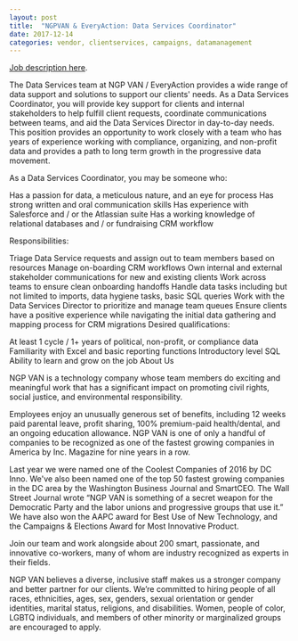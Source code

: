 ```yaml
---
layout: post
title:  "NGPVAN & EveryAction: Data Services Coordinator"
date: 2017-12-14
categories: vendor, clientservices, campaigns, datamanagement
---
```


[Job description here](https://ngpvan.applytojob.com/apply/YxTwoMKDpB).

The Data Services team at NGP VAN / EveryAction provides a wide range of data support and solutions to support our clients' needs. As a Data Services Coordinator, you will provide key support for clients and internal stakeholders to help fulfill client requests, coordinate communications between teams, and aid the Data Services Director in day-to-day needs. This position provides an opportunity to work closely with a team who has years of experience working with compliance, organizing, and non-profit data and provides a path to long term growth in the progressive data movement. 

 

As a Data Services Coordinator, you may be someone who:

Has a passion for data, a meticulous nature, and an eye for process
Has strong written and oral communication skills
Has experience with Salesforce and / or the Atlassian suite
Has a working knowledge of relational databases and / or fundraising CRM workflow​
 

Responsibilities:

Triage Data Service requests and assign out to team members based on resources 
Manage on-boarding CRM workflows
Own internal and external stakeholder communications for new and existing clients
Work across teams to ensure clean onboarding handoffs 
Handle data tasks including but not limited to imports, data hygiene tasks, basic SQL queries 
Work with the Data Services Director to prioritize and manage team queues 
Ensure clients have a positive experience while navigating the initial data gathering and mapping process for CRM migrations
Desired qualifications:

At least 1 cycle / 1+ years of political, non-profit, or compliance data
Familiarity with Excel and basic reporting functions
Introductory level SQL
Ability to learn and grow on the job
About Us

NGP VAN is a technology company whose team members do exciting and meaningful work that has a significant impact on promoting civil rights, social justice, and environmental responsibility.

Employees enjoy an unusually generous set of benefits, including 12 weeks paid parental leave, profit sharing, 100% premium-paid health/dental, and an ongoing education allowance. NGP VAN is one of only a handful of companies to be recognized as one of the fastest growing companies in America by Inc. Magazine for nine years in a row.

Last year we were named one of the Coolest Companies of 2016 by DC Inno. We've also been named one of the top 50 fastest growing companies in the DC area by the Washington Business Journal and SmartCEO. The Wall Street Journal wrote “NGP VAN is something of a secret weapon for the Democratic Party and the labor unions and progressive groups that use it.” We have also won the AAPC award for Best Use of New Technology, and the Campaigns & Elections Award for Most Innovative Product.

Join our team and work alongside about 200 smart, passionate, and innovative co-workers, many of whom are industry recognized as experts in their fields.

NGP VAN believes a diverse, inclusive staff makes us a stronger company and better partner for our clients. We’re committed to hiring people of all races, ethnicities, ages, sex, genders, sexual orientation or gender identities, marital status, religions, and disabilities. Women, people of color, LGBTQ individuals, and members of other minority or marginalized groups are encouraged to apply.
